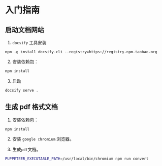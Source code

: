 # 入门指南

## 启动文档网站

1. `docsify` 工具安装

```shell
npm -g install docsify-cli --registry=https://registry.npm.taobao.org
```

2. 安装依赖包：

```bash
npm install
```

3. 启动

```bash
docsify serve .
```

## 生成 pdf 格式文档

1. 安装依赖包：

```bash
npm install
```

2. 安装 `google chromium` 浏览器。

3. 生成`pdf`文档。

```bash
PUPPETEER_EXECUTABLE_PATH=/usr/local/bin/chromium npm run convert
```
